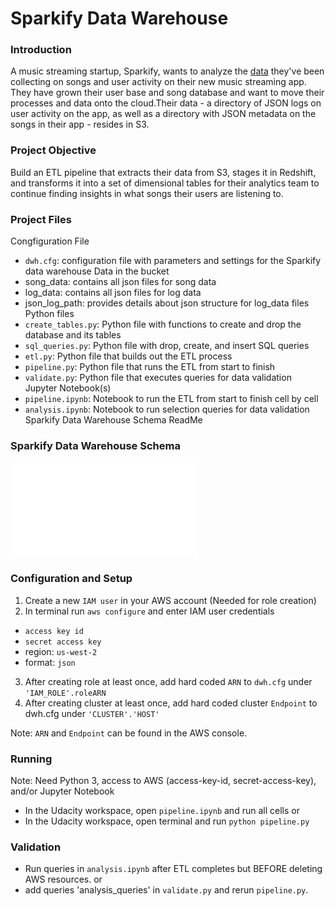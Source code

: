 # Sparkify Data Warehouse
### Introduction
A music streaming startup, Sparkify, wants to analyze the [data](http://millionsongdataset.com/) they've been collecting on songs and user activity on their new music streaming app. They have grown their user base and song database and want to move their processes and data onto the cloud.Their data - a directory of JSON logs on user activity on the app, as well as a directory with JSON metadata on the songs in their app - resides in S3.
### Project Objective
Build an ETL pipeline that extracts their data from S3, stages it in Redshift, and transforms it into a set of dimensional tables for their analytics team to continue finding insights in what songs their users are listening to.
### Project Files
Congfiguration File
* `dwh.cfg`: configuration file with parameters and settings for the Sparkify data warehouse
Data in the bucket
* song_data: contains all json files for song data
* log_data: contains all json files for log data
* json_log_path: provides details about json structure for log_data files
Python files
* `create_tables.py`: Python file with functions to create and drop the database and its tables
* `sql_queries.py`: Python file with drop, create, and insert SQL queries
* `etl.py`: Python file that builds out the ETL process
* `pipeline.py`: Python file that runs the ETL from start to finish
* `validate.py`: Python file that executes queries for data validation
Jupyter Notebook(s)
* `pipeline.ipynb`: Notebook to run the ETL from start to finish cell by cell
* `analysis.ipynb`: Notebook to run selection queries for data validation
Sparkify Data Warehouse Schema
ReadMe

### Sparkify Data Warehouse Schema
![Schema](Sparkify_DWH_Schema.pdf)

### Configuration and Setup
1. Create a new `IAM user` in your AWS account (Needed for role creation)
2. In terminal run ```aws configure``` and enter IAM user credentials 
* `access key id`
* `secret access key`
* region: `us-west-2`
* format: `json`
3. After creating role at least once, add hard coded `ARN` to `dwh.cfg` under `'IAM_ROLE'.roleARN`
4. After creating cluster at least once, add hard coded cluster `Endpoint` to dwh.cfg under `'CLUSTER'.'HOST'`

Note: `ARN` and `Endpoint` can be found in the AWS console.

### Running
Note: Need Python 3, access to AWS (access-key-id, secret-access-key), and/or Jupyter Notebook
* In the Udacity workspace, open `pipeline.ipynb` and run all cells 
or
* In the Udacity workspace, open terminal and run ```python pipeline.py```
### Validation
* Run queries in `analysis.ipynb` after ETL completes but BEFORE deleting AWS resources.
or 
* add queries 'analysis_queries' in `validate.py` and rerun `pipeline.py`.
